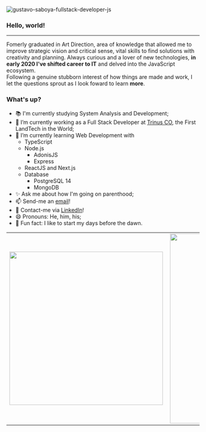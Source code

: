 ![gustavo-saboya-fullstack-developer-js](https://user-images.githubusercontent.com/64825005/103375108-0d268c00-4ab8-11eb-9f14-ff4f3fee877b.png)
### Hello, world!
---
  Fomerly graduated in Art Direction, area of knowledge that allowed me to improve strategic vision and critical sense, vital skills to find solutions with creativity and planning. Always curious and a lover of new technologies, **in early 2020 I've shifted career to IT** and delved into the JavaScript ecosystem.  
Following a genuine stubborn interest of how things are made and work, I let the questions sprout as I look foward to learn __more__.
### What's up?
- 📚 I'm currently studying System Analysis and Development;
- 🔭 I’m currently working as a Full Stack Developer at [Trinus CO](https://www.linkedin.com/in/saboyagustavo/), the First LandTech in the World;
- 🌱 I’m currently learning Web Development with 
  - TypeScript
  - Node.js
    - AdonisJS
    - Express
  - ReactJS and Next.js 
  - Database
    - PostgreSQL 14
    - MongoDB
- ✨ Ask me about how I'm going on parenthood;
- 📫 Send-me an [email](mailto:saboya.gustavo@gmail.com)!
- 🔗 Contact-me via [LinkedIn](https://www.linkedin.com/in/saboyagustavo/)!
- 😄 Pronouns: He, him, his;
- 🌅 Fun fact: I like to start my days before the dawn.

<center>
  <table>
    <tr>
        <td><img width="400px" align="left" src="https://github-readme-stats.vercel.app/api/top-langs/?username=saboyagustavo&hide=html&layout=compact&theme=dark" /></td>
        <td><img width="495px" align="left" src="https://github-readme-stats.vercel.app/api?username=saboyagustavo&theme=dark"/></td>
    </tr>   
  </table>
</center>


<!--
**saboyagustavo/saboyagustavo** is a  _special_ ✨ repository because its `README.md` (this file) appears on your GitHub profile
- 👯 I’m looking to collaborate on
-->

